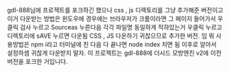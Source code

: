 gdl-888님에 프로젝트를 포크하긴 했으나 css , js 디렉토리를 그냥 추가해준 버전이고
이거 다운받는 방법은 윈도우에 경우에는 브라우저가 크룸이라면 그 페이지 들어가서 우클릭 검사 누르고 Sourceas 누른다음 각각 파일명 동일하게 적햐있는거 우클릭 누르고 디렉토리에 sAVE 누르면 다운됨
CSS , JS 다운하기 귀찮으므로 추가한 버전. 임
뭐 사용방법은
npm i라고 터미널에 친 다음
다 끝나면 node index 치면 됨 이후로 알아서 설정하셈
귀찮게 다운받지 말자.
이 프로젝트는 gdl-888에 더시드 모방엔진 v2에 이전버전을 포크한 거입니다.
